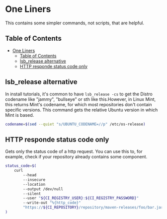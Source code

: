 # One Liners

This contains some simpler commands, not scripts, that are helpful.

## Table of Contents

- [One Liners](#one-liners)
  - [Table of Contents](#table-of-contents)
  - [lsb\_release alternative](#lsb_release-alternative)
  - [HTTP responde status code only](#http-responde-status-code-only)

## lsb_release alternative

In install tutorials, it's common to have `lsb_release -cs` to get the Distro codename like "jammy", "bullseye" or sth like this.However, in Linux Mint, this returns Mint's codename, for which most repositories don't contain specific versions. This command gets the relative Ubuntu version in which Mint is based.

```bash
codename=$(sed --quiet "s/UBUNTU_CODENAME=//p" /etc/os-release)
```

## HTTP responde status code only

Gets only the status code of a http request. You can use this to, for example, check if your repository already contains some component.

```bash
status_code=$(
    curl
        --head
        --insecure
        --location
        --output /dev/null
        --silent
        --user "${CI_REGISTRY_USER}:${CI_REGISTRY_PASSWORD}"
        --write-out "%{http_code}"
        "https://${CI_REPOSITORY}/repository/maven-releases/foo/bar.jar"
)
```
